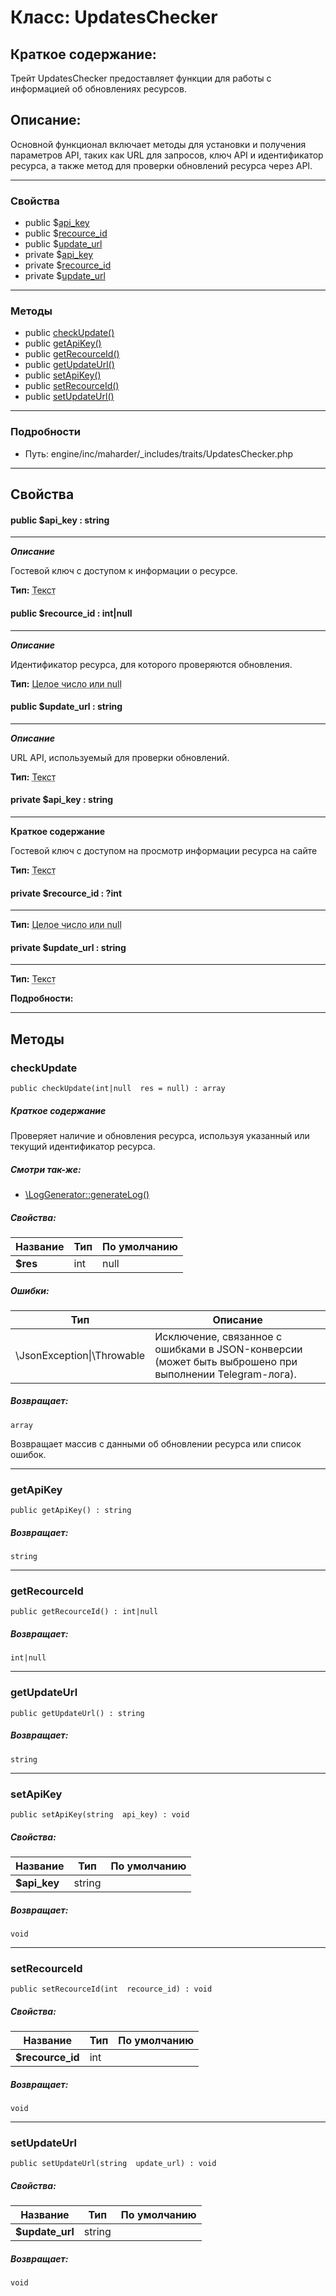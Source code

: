 # Класс: UpdatesChecker

## Краткое содержание:

Трейт UpdatesChecker предоставляет функции для работы с информацией об обновлениях ресурсов.

## Описание:

Основной функционал включает методы для установки и получения параметров API, таких как URL для запросов,
ключ API и идентификатор ресурса, а также метод для проверки обновлений ресурса через API.


---

### Свойства

* public $[api_key](#property_api_key)
* public $[recource_id](#property_recource_id)
* public $[update_url](#property_update_url)
* private $[api_key](#property_api_key)
* private $[recource_id](#property_recource_id)
* private $[update_url](#property_update_url)

---

### Методы

* public [checkUpdate()](#method_checkUpdate)
* public [getApiKey()](#method_getApiKey)
* public [getRecourceId()](#method_getRecourceId)
* public [getUpdateUrl()](#method_getUpdateUrl)
* public [setApiKey()](#method_setApiKey)
* public [setRecourceId()](#method_setRecourceId)
* public [setUpdateUrl()](#method_setUpdateUrl)

---

### Подробности

* Путь: engine/inc/maharder/_includes/traits/UpdatesChecker.php

---

## Свойства

<a id="property_api_key"></a>
#### public $api_key : string
---
***Описание***

Гостевой ключ с доступом к информации о ресурсе.

**Тип:** <abbr title="string">Текст</abbr>

<a id="property_recource_id"></a>
#### public $recource_id : int|null
---
***Описание***

Идентификатор ресурса, для которого проверяются обновления.

**Тип:** <abbr title="int|null">Целое число или null</abbr>

<a id="property_update_url"></a>
#### public $update_url : string
---
***Описание***

URL API, используемый для проверки обновлений.

**Тип:** <abbr title="string">Текст</abbr>

<a id="property_api_key"></a>
#### private $api_key : string
---
**Краткое содержание**

Гостевой ключ с доступом на просмотр информации ресурса на сайте

**Тип:** <abbr title="string">Текст</abbr>

<a id="property_recource_id"></a>
#### private $recource_id : ?int
---
**Тип:** <abbr title="?int">Целое число или null</abbr>

<a id="property_update_url"></a>
#### private $update_url : string
---
**Тип:** <abbr title="string">Текст</abbr>

**Подробности:**



---

## Методы

<a id="method_checkUpdate"></a>

### checkUpdate

```
public checkUpdate(int|null  res = null) : array
```

##### Краткое содержание

Проверяет наличие и обновления ресурса, используя указанный или текущий идентификатор ресурса.

##### Смотри так-же:

* [\LogGenerator::generateLog()](./LogGenerator.md#method_generateLog)

##### Свойства:

| Название | Тип | По умолчанию |
|----------|-----|--------------|
| **$res** | int | null         | null |

##### Ошибки:

| Тип                        | Описание                                                                                               |
|----------------------------|--------------------------------------------------------------------------------------------------------|
| \JsonException\|\Throwable | Исключение, связанное с ошибками в JSON-конверсии (может быть выброшено при выполнении Telegram-лога). |

##### Возвращает:

```
array
```

Возвращает массив с данными об обновлении ресурса или список ошибок.

---

<a id="method_getApiKey"></a>

### getApiKey

```
public getApiKey() : string
```

##### Возвращает:

```
string
```

---

<a id="method_getRecourceId"></a>

### getRecourceId

```
public getRecourceId() : int|null
```

##### Возвращает:

```
int|null
```

---

<a id="method_getUpdateUrl"></a>

### getUpdateUrl

```
public getUpdateUrl() : string
```

##### Возвращает:

```
string
```

---

<a id="method_setApiKey"></a>

### setApiKey

```
public setApiKey(string  api_key) : void
```

##### Свойства:

| Название     | Тип    | По умолчанию |
|--------------|--------|--------------|
| **$api_key** | string |              |

##### Возвращает:

```
void
```

---

<a id="method_setRecourceId"></a>

### setRecourceId

```
public setRecourceId(int  recource_id) : void
```

##### Свойства:

| Название         | Тип | По умолчанию |
|------------------|-----|--------------|
| **$recource_id** | int |              |

##### Возвращает:

```
void
```

---

<a id="method_setUpdateUrl"></a>

### setUpdateUrl

```
public setUpdateUrl(string  update_url) : void
```

##### Свойства:

| Название        | Тип    | По умолчанию |
|-----------------|--------|--------------|
| **$update_url** | string |              |

##### Возвращает:

```
void
```
